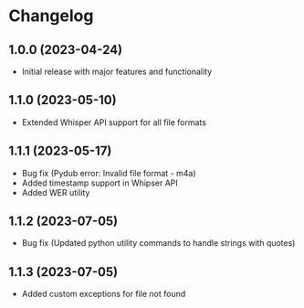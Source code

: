 # Changelog

## 1.0.0 (2023-04-24)
* Initial release with major features and functionality

## 1.1.0 (2023-05-10)
* Extended Whisper API support for all file formats

## 1.1.1 (2023-05-17)
* Bug fix (Pydub error: Invalid file format - m4a)
* Added timestamp support in Whipser API
* Added WER utility

## 1.1.2 (2023-07-05)
* Bug fix (Updated python utility commands to handle strings with quotes)

## 1.1.3 (2023-07-05)
* Added custom exceptions for file not found
